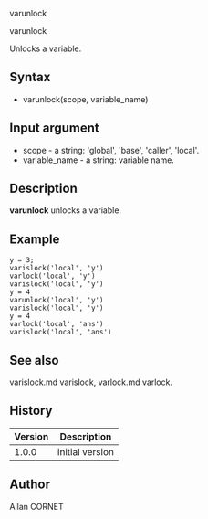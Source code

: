 



varunlock


varunlock

Unlocks a variable.

## Syntax

- varunlock(scope, variable_name)

## Input argument

 - scope - a string: 'global', 'base', 'caller', 'local'.
 - variable_name - a string: variable name.

## Description


  <p><b>varunlock</b> unlocks a variable.</p>


## Example

```Nelson
y = 3;
varislock('local', 'y')
varlock('local', 'y')
varislock('local', 'y')
y = 4
varunlock('local', 'y')
varislock('local', 'y')
y = 4
varlock('local', 'ans')
varislock('local', 'ans')
```

## See also

varislock.md varislock, varlock.md varlock.
## History

|Version|Description|
|------|------|
|1.0.0|initial version|


## Author

Allan CORNET



